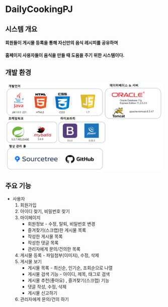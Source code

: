 # DailyCookingPJ
## 시스템 개요
#### 회원들이 게시물 등록을 통해 자신만의 음식 레시피를 공유하며
#### 홈페이지 사용자들이 음식을 만들 때 도움을 주기 위한 시스템이다.

## 개발 환경

![ex_screenshot](./src/main/webapp/resources/images/개발환경.png)

## 주요 기능
- 사용자
  1. 회원가입
  1. 아이디 찾기, 비밀번호 찾기
  1. 마이페이지
      - 회원정보 - 수정, 탈퇴, 비밀번호 변경
      - 즐겨찾기(스크랩)한 게시물 목록
      - 작성한 게시물 목록
      - 작성한 댓글 목록
      - 관리자에게 문의/건의한 목록
  1. 게시물 등록 - 파일첨부(이미지), 수정, 삭제
  1. 게시물 보기
      - 게시물 목록 - 최신순, 인기순, 조회순으로 나열
      - 게시물 검색 기능 - 아이디, 제목, 태그로 검색
      - 게시물 추천(좋아요) , 즐겨찾기(스크랩) 기능
      - 댓글 작성, 수정, 삭제
      - 게시물 신고하기
  1. 관리자에게 문의/건의 하기
